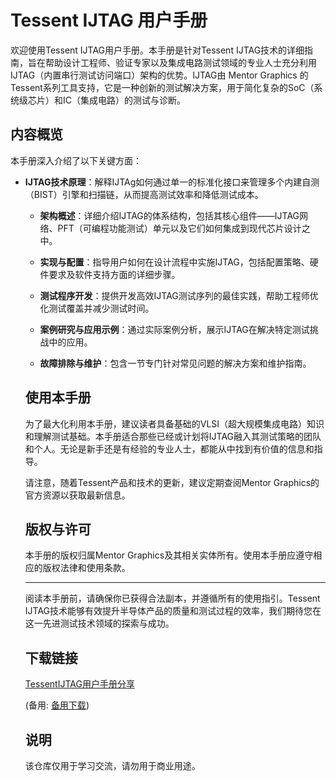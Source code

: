 # Tessent IJTAG 用户手册

欢迎使用Tessent IJTAG用户手册。本手册是针对Tessent IJTAG技术的详细指南，旨在帮助设计工程师、验证专家以及集成电路测试领域的专业人士充分利用IJTAG（内置串行测试访问端口）架构的优势。IJTAG由 Mentor Graphics 的Tessent系列工具支持，它是一种创新的测试解决方案，用于简化复杂的SoC（系统级芯片）和IC（集成电路）的测试与诊断。

## 内容概览

本手册深入介绍了以下关键方面：

- **IJTAG技术原理**：解释IJTAg如何通过单一的标准化接口来管理多个内建自测（BIST）引擎和扫描链，从而提高测试效率和降低测试成本。

  - **架构概述**：详细介绍IJTAG的体系结构，包括其核心组件——IJTAG网络、PFT（可编程功能测试）单元以及它们如何集成到现代芯片设计之中。

  - **实现与配置**：指导用户如何在设计流程中实施IJTAG，包括配置策略、硬件要求及软件支持方面的详细步骤。

  - **测试程序开发**：提供开发高效IJTAG测试序列的最佳实践，帮助工程师优化测试覆盖并减少测试时间。

  - **案例研究与应用示例**：通过实际案例分析，展示IJTAG在解决特定测试挑战中的应用。

  - **故障排除与维护**：包含一节专门针对常见问题的解决方案和维护指南。

  ## 使用本手册

  为了最大化利用本手册，建议读者具备基础的VLSI（超大规模集成电路）知识和理解测试基础。本手册适合那些已经或计划将IJTAG融入其测试策略的团队和个人。无论是新手还是有经验的专业人士，都能从中找到有价值的信息和指导。

  请注意，随着Tessent产品和技术的更新，建议定期查阅Mentor Graphics的官方资源以获取最新信息。

  ## 版权与许可

  本手册的版权归属Mentor Graphics及其相关实体所有。使用本手册应遵守相应的版权法律和使用条款。

  ---

  阅读本手册前，请确保你已获得合法副本，并遵循所有的使用指引。Tessent IJTAG技术能够有效提升半导体产品的质量和测试过程的效率，我们期待您在这一先进测试技术领域的探索与成功。

  ## 下载链接
  [TessentIJTAG用户手册分享](https://pan.quark.cn/s/fd2ff6f837f1) 

  (备用: [备用下载](https://pan.baidu.com/s/1PuZxZ9xOkDGcRJ_q8sFjLw?pwd=1234))

  ## 说明

  该仓库仅用于学习交流，请勿用于商业用途。
